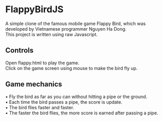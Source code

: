 # FlappyBirdJS

A simple clone of the famous mobile game Flappy Bird, which was developed by Vietnamese programmer Nguyen Ha Dong.  
This project is written using raw Javascript.

## Controls

Open flappy.html to play the game.<br>
Click on the game screen using mouse to make the bird fly up. 

## Game mechanics

• Fly the bird as far as you can without hitting a pipe or the ground.<br>
• Each time the bird passes a pipe, the score is update.<br>
• The bird flies faster and faster.<br>
• The faster the bird flies, the more score is earned after passing a pipe.<br>

